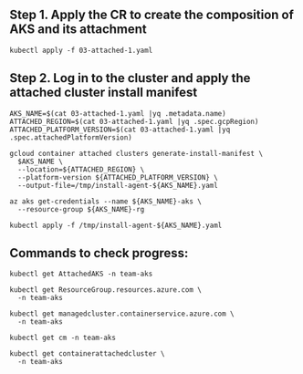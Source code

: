 ## Step 1. Apply the CR to create the composition of AKS and its attachment
```
kubectl apply -f 03-attached-1.yaml
```


## Step 2. Log in to the cluster and apply the attached cluster install manifest
```
AKS_NAME=$(cat 03-attached-1.yaml |yq .metadata.name)
ATTACHED_REGION=$(cat 03-attached-1.yaml |yq .spec.gcpRegion)
ATTACHED_PLATFORM_VERSION=$(cat 03-attached-1.yaml |yq .spec.attachedPlatformVersion)

gcloud container attached clusters generate-install-manifest \
  $AKS_NAME \
  --location=${ATTACHED_REGION} \
  --platform-version ${ATTACHED_PLATFORM_VERSION} \
  --output-file=/tmp/install-agent-${AKS_NAME}.yaml

az aks get-credentials --name ${AKS_NAME}-aks \
  --resource-group ${AKS_NAME}-rg 

kubectl apply -f /tmp/install-agent-${AKS_NAME}.yaml
```


## Commands to check progress:
```
kubectl get AttachedAKS -n team-aks

kubectl get ResourceGroup.resources.azure.com \
  -n team-aks

kubectl get managedcluster.containerservice.azure.com \
  -n team-aks

kubectl get cm -n team-aks

kubectl get containerattachedcluster \
  -n team-aks
```
